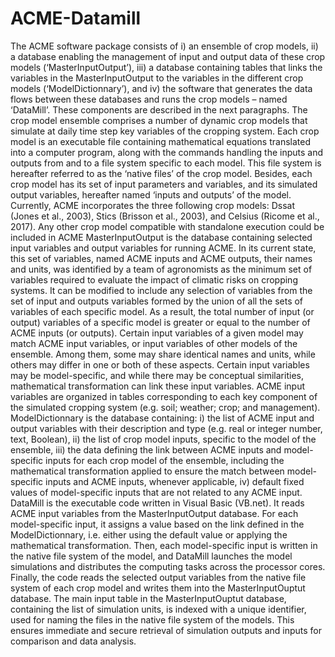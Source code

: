 # ACME-Datamill
The ACME software package consists of 
i) an ensemble of crop models, 
ii) a database enabling the management of input and output data of these crop models (‘MasterInputOutput’), 
iii) a database containing tables that links the variables in the MasterInputOutput to the variables in the different crop models (‘ModelDictionnary’), and 
iv) the software that generates the data flows between these databases and runs the crop models – named ‘DataMill’. 
These components are described in the next paragraphs. 
The crop model ensemble comprises a number of dynamic crop models that simulate at daily time step key variables of the cropping system. Each crop model is an executable file containing mathematical equations translated into a computer program, along with the commands handling the inputs and outputs from and to a file system specific to each model. This file system is hereafter referred to as the ‘native files’ of the crop model. Besides, each crop model has its set of input parameters and variables, and its simulated output variables, hereafter named ‘inputs and outputs’ of the model. Currently, ACME incorporates the three following crop models: Dssat (Jones et al., 2003), Stics (Brisson et al., 2003), and Celsius (Ricome et al., 2017). Any other crop model compatible with standalone execution could be included in ACME 
MasterInputOutput is the database containing selected input variables and output variables for running ACME. In its current state, this set of variables, named ACME inputs and ACME outputs, their names and units, was identified by a team of agronomists as the minimum set of variables required to evaluate the impact of climatic risks on cropping systems. It can be modified to include any selection of variables from the set of input and outputs variables formed by the union of all the sets of variables of each specific model. 
As a result, the total number of input (or output) variables of a specific model is greater or equal to the number of ACME inputs (or outputs). Certain input variables of a given model may match ACME input variables, or input variables of other models of the ensemble. Among them, some may share identical names and units, while others may differ in one or both of these aspects. Certain input variables may be model-specific, and while there may be conceptual similarities, mathematical transformation can link these input variables. ACME input variables are organized in tables corresponding to each key component of the simulated cropping system (e.g. soil; weather; crop; and management).
ModelDictionnary is the database containing: i) the list of ACME input and output variables with their description and type (e.g. real or integer number, text, Boolean), ii) the list of crop model inputs, specific to the model of the ensemble,  iii) the data defining the link between ACME inputs and model-specific inputs for each crop model of the ensemble, including the mathematical transformation applied to ensure the match between model-specific inputs and ACME inputs, whenever applicable, iv) default fixed values of model-specific inputs that are not related to any ACME input.
DataMill is the executable code written in Visual Basic (VB.net). It reads ACME input variables from the MasterInputOutput database. For each model-specific input, it assigns a value based on the link defined in the ModelDictionnary, i.e. either using the default value or applying the mathematical transformation. Then, each model-specific input is written in the native file system of the model, and DataMill launches the model simulations and distributes the computing tasks across the processor cores. Finally, the code reads the selected output variables from the native file system of each crop model and writes them into the MasterInputOuptut database. The main input table in the MasterInputOuptut database, containing the list of simulation units, is indexed with a unique identifier, used for naming the files in the native file system of the models. This ensures immediate and secure retrieval of simulation outputs and inputs for comparison and data analysis.
